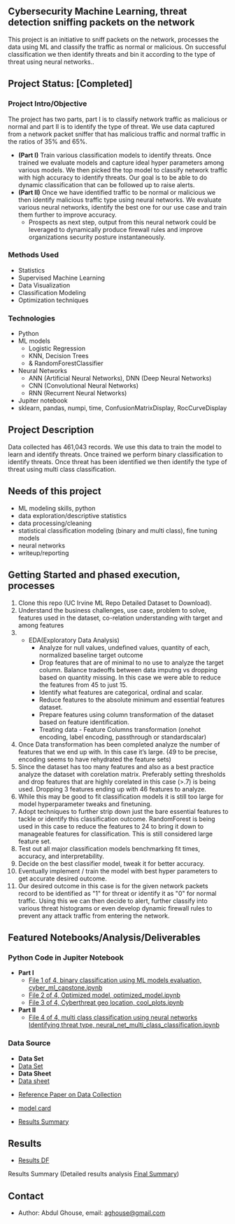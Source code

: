 ## Cybersecurity Machine Learning, threat detection sniffing packets on the network
This project is an initiative to sniff packets on the network, processes the data using ML and classify the traffic as normal or malicious. On successful classification we then identify threats and bin it according to the type of threat using neural networks..

## Project Status: [Completed]

### Project Intro/Objective
The project has two parts, part I is to classify network traffic as malicious or normal and part II is to identify the type of threat. We use data captured from a network packet sniffer that has malicious traffic and normal traffic in the ratios of 35% and 65%. 
* **(Part I)** Train various classification models to identify threats. Once trained we evaluate models and capture ideal hyper parameters among various models. We then picked the top model to classify network traffic with high accuracy to identify threats. Our goal is to be able to do dynamic classification that can be followed up to raise alerts.
* **(Part II)** Once we have identified traffic to be normal or malicious we then identify malicious traffic type using neural networks. We evaluate various neural networks, identify the best one for our use case and train them further to improve accuracy.
  - Prospects as next step, output from this neural network could be leveraged to dynamically produce firewall rules and improve organizations security posture instantaneously.


### Methods Used
* Statistics
* Supervised Machine Learning
* Data Visualization
* Classification Modeling
* Optimization techniques

### Technologies
* Python
* ML models 
    - Logistic Regression 
    - KNN, Decision Trees 
    - & RandomForestClassifier 
* Neural Networks
    - ANN (Artificial Neural Networks), DNN (Deep Neural Networks)
    - CNN (Convolutional Neural Networks)
    - RNN (Recurrent Neural Networks)
* Jupiter notebook
* sklearn, pandas, numpi, time, ConfusionMatrixDisplay, RocCurveDisplay

## Project Description
Data collected has 461,043 records. We use this data to train the model to learn and identify threats. Once trained we perform binary classification to identify threats. Once threat has been identified we then identify the type of threat using multi class classification.

## Needs of this project
- ML modeling skills, python
- data exploration/descriptive statistics
- data processing/cleaning
- statistical classification modeling (binary and multi class), fine tuning models
- neural networks
- writeup/reporting

## Getting Started and phased execution, processes
1.	Clone this repo (UC Irvine ML Repo Detailed Dataset to Download).
2.	Understand the business challenges, use case, problem to solve, features used in the dataset, co-relation understanding with target and among features 
3.	* EDA(Exploratory Data Analysis)
        - Analyze for null values, undefined values, quantity of each, normalized baseline target outcome
        - Drop features that are of minimal to no use to analyze the target column. Balance tradeoffs between data imputng vs dropping based on quantity missing. In this case we were able to reduce the features from 45 to just 15.
        - Identify what features are categorical, ordinal and scalar.
        - Reduce features to the absolute minimum and essential features dataset.
        - Prepare features using column transformation of the dataset based on feature identification.
        - Treating data - Feature Columns transformation (onehot encoding, label encoding, passthrough or standardscalar)
4.	Once Data transformation has been completed analyze the number of features that we end up with. In this case it’s large. (49 to be precise, encoding seems to have rehydrated the feature sets)
5.	Since the dataset has too many features and also as a best practice analyze the dataset with corelation matrix. Preferably setting thresholds and drop features that are highly corelated in this case (>.7) is being used. Dropping 3 features ending up with 46 features to analyze.
6.	While this may be good to fit classification models it is still too large for model hyperparameter tweaks and finetuning.
7.	Adopt techniques to further strip down just the bare essential features to tackle or identify this classification outcome. RandomForest is being used in this case to reduce the features to 24 to bring it down to manageable features for classification. This is still considered large feature set.
8.	Test out all major classification models benchmarking fit times, accuracy, and interpretability.
9.	Decide on the best classifier model, tweak it for better accuracy.
10.	Eventually implement / train the model with best hyper parameters to get accurate desired outcome.
11.	Our desired outcome in this case is for the given network packets record to be identified as "1" for threat or identify it as "0" for normal traffic. Using this we can then decide to alert, further classify into various threat histograms or even develop dynamic firewall rules to prevent any attack traffic from entering the network.


## Featured Notebooks/Analysis/Deliverables
### Python Code in Jupiter Notebook
- **Part I**
  - [File 1 of 4, binary classification using ML models evaluation, cyber_ml_capstone.ipynb](https://github.com/aaghouse/Cybersecurity_ML/blob/main/cyber_ml_capstone.ipynb)
  - [File 2 of 4, Optimized model, optimized_model.ipynb](https://github.com/aaghouse/Cybersecurity_ML/blob/main/optimized_model.ipynb)
  - [File 3 of 4, Cyberthreat geo location, cool_plots.ipynb](https://github.com/aaghouse/Cybersecurity_ML/blob/main/cool_plots.ipynb)
- **Part II**
  - [File 4 of 4, multi class classification using neural networks Identifying threat type, neural_net_multi_class_classification.ipynb](https://github.com/aaghouse/Cybersecurity_ML/blob/main/neural_net_multi_class_classification.ipynb)
### Data Source
- **Data Set**
- [Data Set](https://github.com/aaghouse/Cybersecurity_ML/tree/main/dataset)
- **Data Sheet**
- [Data sheet](https://github.com/aaghouse/Cybersecurity_ML/blob/main/dataset/cyber_sec_network_datasheet.pdf)
* [Reference Paper on Data Collection](https://github.com/aaghouse/Cybersecurity_ML/blob/main/dataset/Testbed%20%26%20attacks%20of%20TON_IoT%20datasets.pdf)

* [model card]()
* [Results Summary](https://github.com/aaghouse/Cybersecurity_ML/blob/main/images/results-stark-color.png)


## Results
* [Results DF](https://github.com/aaghouse/Cybersecurity_ML/blob/main/images/results-table.png)

Results Summary (Detailed results analysis [Final Summary](https://github.com/??))
## Contact 
* Author: Abdul Ghouse, email: aghouse@gmail.com
